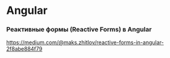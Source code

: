 # Angular
### Реактивные формы (Reactive Forms) в Angular

https://medium.com/@maks.zhitlov/reactive-forms-in-angular-2f8abe884f79
  
  
